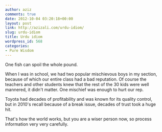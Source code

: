 ```yaml
---
author: aziz
comments: true
date: 2012-10-04 03:20:18+00:00
layout: post
link: http://azizali.com/urdu-idiom/
slug: urdu-idiom
title: Urdu idiom
wordpress_id: 568
categories:
- Pure Wisdom
---
```


One fish can spoil the whole pound.

When I was in school, we had two popular mischievous boys in my section, because of which our entire class had a bad reputation. Of course the teachers and other students knew that the rest of the 30 kids were well mannered, it didn't matter. One mischief was enough to hurt our rep.

Toyota had decades of profitability and was known for its quality control, but in 2010's recall because of a break issue, decades of trust took a huge hit.

That's how the world works, but you are a wiser person now, so process information very very carefully.

